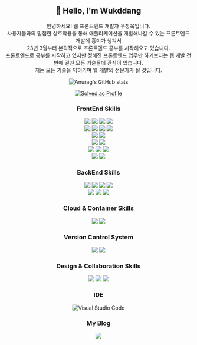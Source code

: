 <div align="center">

## 🙌 Hello, I'm Wukddang

안녕하세요! 웹 프론트엔드 개발자 우창욱입니다.<br/>
사용자들과의 밀접한 상호작용을 통해 애플리케이션을 개발해나갈 수 있는 프론트엔드 개발에 흥미가 생겨서 <br/> 23년 3월부터 본격적으로 프론트엔드 공부를 시작해오고 있습니다. <br/>
프론트엔드로 공부를 시작하고 있지만 정해진 프론트엔드 업무만 하기보다는 웹 개발 전반에 걸친 모든 기술들에 관심이 있습니다.  <br/>
저는 모든 기술을 익혀가며 웹 개발의 전문가가 될 것입니다.

![Anurag's GitHub stats](https://github-readme-stats.vercel.app/api?username=wukdddang&show_icons=true&theme=radical)

[![Solved.ac Profile](http://mazassumnida.wtf/api/generate_badge?boj=wukddang)](https://solved.ac/wukkdang)<br/>

### FrontEnd Skills

<img src="https://img.shields.io/badge/html5-%23E34F26.svg?&style=for-the-badge&logo=html5&logoColor=white" />
<img src="https://img.shields.io/badge/css3-%231572B6.svg?&style=for-the-badge&logo=css3&logoColor=white" />
<img src="https://img.shields.io/badge/javascript-%23F7DF1E.svg?&style=for-the-badge&logo=javascript&logoColor=black" />
<img src="https://img.shields.io/badge/typescript-%233178C6.svg?&style=for-the-badge&logo=typescript&logoColor=white" />

<br/>
<img src="https://img.shields.io/badge/reactjs-%2320232a.svg?style=for-the-badge&logo=react&logoColor=%2361DAFB" />
<img src="https://img.shields.io/badge/Tanstack_query-%2320232a.svg?style=for-the-badge&logo=reactquery&logoColor=%23FF4154" />
<img src="https://img.shields.io/badge/React Hook Form-%2320232a.svg?style=for-the-badge&logo=reacthookform&logoColor=%23EC5990" />

<img src="https://img.shields.io/badge/vuejs-%2335495e.svg?style=for-the-badge&logo=vuedotjs&logoColor=%234FC08D" />
<br/>

<img src="https://img.shields.io/badge/tailwind_css-%2306B6D4.svg?&style=for-the-badge&logo=tailwindcss&logoColor=white" />
<img src="https://img.shields.io/badge/styled components-%23DB7093.svg?&style=for-the-badge&logo=styled-components&logoColor=white" />
<br/>

<img src="https://img.shields.io/badge/webpack-%238DD6F9.svg?style=for-the-badge&logo=webpack&logoColor=black" />
<img src="https://img.shields.io/badge/vite-%23646CFF.svg?style=for-the-badge&logo=vite&logoColor=white" />
<br/>

<img src="https://img.shields.io/badge/vitest-%236E9F18.svg?style=for-the-badge&logo=vitest&logoColor=white" />
<img src="https://img.shields.io/badge/testing library-%23E33332.svg?style=for-the-badge&logo=testing-library&logoColor=white" />
<img src="https://img.shields.io/badge/mock service worker-%23FF6A33.svg?style=for-the-badge&logo=mock service worker&logoColor=white" />
<br/>

<img src="https://img.shields.io/badge/leaflet-%23199900.svg?style=for-the-badge&logo=leaflet&logoColor=white" />
<img src="https://img.shields.io/badge/openlayers-%231F6B75.svg?style=for-the-badge&logo=openlayers&logoColor=white" />
<br/>


### BackEnd Skills
<img src="https://img.shields.io/badge/nodejs-%23339933.svg?style=for-the-badge&logo=node.js&logoColor=white" />
<img src="https://img.shields.io/badge/nestjs-%23E0234E.svg?style=for-the-badge&logo=nestjs&logoColor=white" />
<img src="https://img.shields.io/badge/python-%233776AB.svg?&style=for-the-badge&logo=python&logoColor=white" />
<img src="https://img.shields.io/badge/django-%23092E20.svg?&style=for-the-badge&logo=django&logoColor=white" />
<br/>

<img src="https://img.shields.io/badge/mongodb-%2347A248.svg?style=for-the-badge&logo=mongodb&logoColor=white" />
<img src="https://img.shields.io/badge/mysql-%234479A1.svg?&style=for-the-badge&logo=mysql&logoColor=white" />
<img src="https://img.shields.io/badge/postgresql-%234169E1.svg?&style=for-the-badge&logo=postgresql&logoColor=white" />

### Cloud & Container Skills 

<img src="https://img.shields.io/badge/aws-%23232F3E.svg?style=for-the-badge&logo=amazonAWS&logoColor=white" />
<img src="https://img.shields.io/badge/docker-%230db7ed.svg?style=for-the-badge&logo=docker&logoColor=white" />

### Version Control System
<img src="https://img.shields.io/badge/git-%23F05032.svg?&style=for-the-badge&logo=git&logoColor=white" />
<img src="https://img.shields.io/badge/github-%23181717.svg?&style=for-the-badge&logo=github&logoColor=white" />


### Design & Collaboration Skills
<img src="https://img.shields.io/badge/figma-%23F24E1E.svg?&style=for-the-badge&logo=figma&logoColor=white" />
<img src="https://img.shields.io/badge/slack-%234A154B.svg?&style=for-the-badge&logo=slack&logoColor=white" />
<img src="https://img.shields.io/badge/notion-%23000000.svg?&style=for-the-badge&logo=notion&logoColor=white" />

### IDE
![Visual Studio Code](https://img.shields.io/badge/Visual%20Studio%20Code-0078d7.svg?style=for-the-badge&logo=visual-studio-code&logoColor=white)


### My Blog
<a href="https://dddang.vercel.app/" target="_blank" >
    <img 
        src="http://img.shields.io/badge/Tech Blog-%23000000.svg?&style=for-the-badge&logo=vercel&link=https://dddang.vercel.com/"
        style="height : auto; margin-left : 10px; margin-right : 10px;"/>
</a>

</div>
